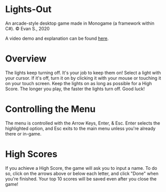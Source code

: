 # Lights-Out
An arcade-style desktop game made in Monogame (a framework within C#).
© Evan S., 2020

A video demo and explanation can be found [here](https://youtu.be/_Fl5-7NVM5Q).

# Overview 
The lights keep turning off. It's your job to keep them on! Select a light with your cursor. If it's off, turn it on by clicking it with your mouse or touching it on your touch screen. Keep the lights on as long as possible for a High Score. The longer you play, the faster the lights turn off. Good luck!

# Controlling the Menu
The menu is controlled with the Arrow Keys, Enter, & Esc. Enter selects the highlighted option, and Esc exits to the main menu unless you're already there or in-game.

# High Scores
If you achieve a High Score, the game will ask you to input a name. To do so, click on the arrows above or below each letter, and click "Done" when you're finished. Your top 10 scores will be saved even after you close the game! 
